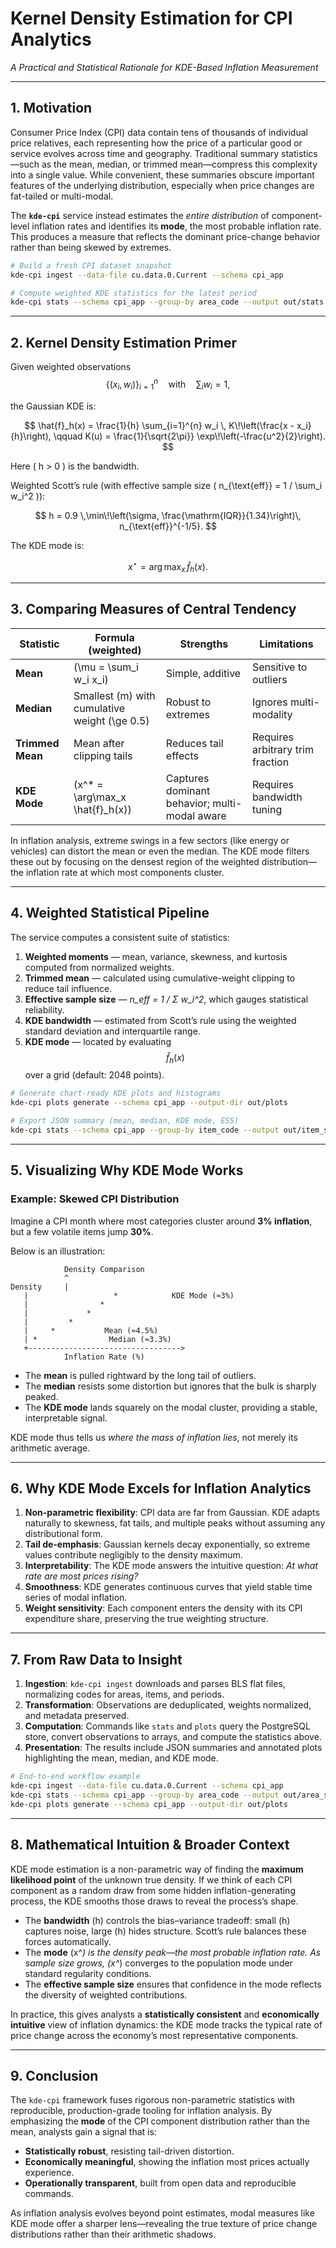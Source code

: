 # Kernel Density Estimation for CPI Analytics

*A Practical and Statistical Rationale for KDE-Based Inflation Measurement*

---

## 1. Motivation

Consumer Price Index (CPI) data contain tens of thousands of individual price relatives, each representing how the price of a particular good or service evolves across time and geography. Traditional summary statistics—such as the mean, median, or trimmed mean—compress this complexity into a single value. While convenient, these summaries obscure important features of the underlying distribution, especially when price changes are fat-tailed or multi-modal.

The **`kde-cpi`** service instead estimates the *entire distribution* of component-level inflation rates and identifies its **mode**, the most probable inflation rate. This produces a measure that reflects the dominant price-change behavior rather than being skewed by extremes.

```bash
# Build a fresh CPI dataset snapshot
kde-cpi ingest --data-file cu.data.0.Current --schema cpi_app

# Compute weighted KDE statistics for the latest period
kde-cpi stats --schema cpi_app --group-by area_code --output out/stats.json
```

---

## 2. Kernel Density Estimation Primer

Given weighted observations
$$
\{(x_i, w_i)\}_{i=1}^n \quad \text{with} \quad \sum_i w_i = 1,
$$

the Gaussian KDE is:

$$
\hat{f}_h(x) = \frac{1}{h} \sum_{i=1}^{n} w_i \, K\!\left(\frac{x - x_i}{h}\right),
\qquad
K(u) = \frac{1}{\sqrt{2\pi}} \exp\!\left(-\frac{u^2}{2}\right).
$$

Here \( h > 0 \) is the bandwidth.

Weighted Scott’s rule (with effective sample size \( n_{\text{eff}} = 1 / \sum_i w_i^2 \)):

$$
h = 0.9 \,\min\!\left(\sigma, \frac{\mathrm{IQR}}{1.34}\right)\, n_{\text{eff}}^{-1/5}.
$$

The KDE mode is:

$$
x^\star = \arg\max_x \, \hat{f}_h(x).
$$

---

## 3. Comparing Measures of Central Tendency

| Statistic        | Formula (weighted)                            | Strengths                                     | Limitations                      |
| ---------------- | --------------------------------------------- | --------------------------------------------- | -------------------------------- |
| **Mean**         | (\mu = \sum_i w_i x_i)                        | Simple, additive                              | Sensitive to outliers            |
| **Median**       | Smallest (m) with cumulative weight (\ge 0.5) | Robust to extremes                            | Ignores multi-modality           |
| **Trimmed Mean** | Mean after clipping tails                     | Reduces tail effects                          | Requires arbitrary trim fraction |
| **KDE Mode**     | (x^* = \arg\max_x \hat{f}_h(x))               | Captures dominant behavior; multi-modal aware | Requires bandwidth tuning        |

In inflation analysis, extreme swings in a few sectors (like energy or vehicles) can distort the mean or even the median. The KDE mode filters these out by focusing on the densest region of the weighted distribution—the inflation rate at which most components cluster.

---

## 4. Weighted Statistical Pipeline

The service computes a consistent suite of statistics:

1. **Weighted moments** — mean, variance, skewness, and kurtosis computed from normalized weights.
2. **Trimmed mean** — calculated using cumulative-weight clipping to reduce tail influence.
3. **Effective sample size** — *n_eff = 1 / Σ w_i^2*, which gauges statistical reliability.
4. **KDE bandwidth** — estimated from Scott’s rule using the weighted standard deviation and interquartile range.
5. **KDE mode** — located by evaluating
$$
\hat{f}_h(x)
$$
over a grid (default: 2048 points).

```bash
# Generate chart-ready KDE plots and histograms
kde-cpi plots generate --schema cpi_app --output-dir out/plots

# Export JSON summary (mean, median, KDE mode, ESS)
kde-cpi stats --schema cpi_app --group-by item_code --output out/item_stats.json
```

---

## 5. Visualizing Why KDE Mode Works

### Example: Skewed CPI Distribution

Imagine a CPI month where most categories cluster around **3% inflation**, but a few volatile items jump **30%**.

Below is an illustration:

```
            Density Comparison
            ^
Density     |
   |                   *            KDE Mode (≈3%)
   |                *
   |             *
   |         *
   |     *           Mean (≈4.5%)
   | *                Median (≈3.3%)
   +---------------------------------->
            Inflation Rate (%)
```

* The **mean** is pulled rightward by the long tail of outliers.
* The **median** resists some distortion but ignores that the bulk is sharply peaked.
* The **KDE mode** lands squarely on the modal cluster, providing a stable, interpretable signal.

KDE mode thus tells us *where the mass of inflation lies*, not merely its arithmetic average.

---

## 6. Why KDE Mode Excels for Inflation Analytics

1. **Non-parametric flexibility**: CPI data are far from Gaussian. KDE adapts naturally to skewness, fat tails, and multiple peaks without assuming any distributional form.
2. **Tail de-emphasis**: Gaussian kernels decay exponentially, so extreme values contribute negligibly to the density maximum.
3. **Interpretability**: The KDE mode answers the intuitive question: *At what rate are most prices rising?*
4. **Smoothness**: KDE generates continuous curves that yield stable time series of modal inflation.
5. **Weight sensitivity**: Each component enters the density with its CPI expenditure share, preserving the true weighting structure.

---

## 7. From Raw Data to Insight

1. **Ingestion**: `kde-cpi ingest` downloads and parses BLS flat files, normalizing codes for areas, items, and periods.
2. **Transformation**: Observations are deduplicated, weights normalized, and metadata preserved.
3. **Computation**: Commands like `stats` and `plots` query the PostgreSQL store, convert observations to arrays, and compute the statistics above.
4. **Presentation**: The results include JSON summaries and annotated plots highlighting the mean, median, and KDE mode.

```bash
# End-to-end workflow example
kde-cpi ingest --data-file cu.data.0.Current --schema cpi_app
kde-cpi stats --schema cpi_app --group-by area_code --output out/area_stats.json
kde-cpi plots generate --schema cpi_app --output-dir out/plots
```

---

## 8. Mathematical Intuition & Broader Context

KDE mode estimation is a non-parametric way of finding the **maximum likelihood point** of the unknown true density. If we think of each CPI component as a random draw from some hidden inflation-generating process, the KDE smooths those draws to reveal the process’s shape.

* The **bandwidth** (h) controls the bias–variance tradeoff: small (h) captures noise, large (h) hides structure.  Scott’s rule balances these forces automatically.
* The **mode** (x^*) is the density peak—the most probable inflation rate.  As sample size grows, (x^*) converges to the population mode under standard regularity conditions.
* The **effective sample size** ensures that confidence in the mode reflects the diversity of weighted contributions.

In practice, this gives analysts a **statistically consistent** and **economically intuitive** view of inflation dynamics: the KDE mode tracks the typical rate of price change across the economy’s most representative components.

---

## 9. Conclusion

The `kde-cpi` framework fuses rigorous non-parametric statistics with reproducible, production-grade tooling for inflation analysis. By emphasizing the **mode** of the CPI component distribution rather than the mean, analysts gain a signal that is:

* **Statistically robust**, resisting tail-driven distortion.
* **Economically meaningful**, showing the inflation most prices actually experience.
* **Operationally transparent**, built from open data and reproducible commands.

As inflation analysis evolves beyond point estimates, modal measures like KDE mode offer a sharper lens—revealing the true texture of price change distributions rather than their arithmetic shadows.
